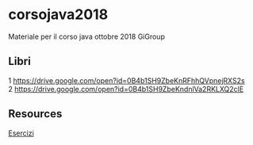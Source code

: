 # corsojava2018
Materiale per il corso java ottobre 2018 GiGroup


## Libri

 1 https://drive.google.com/open?id=0B4b1SH9ZbeKnRFhhQVpnejRXS2s  
 2 https://drive.google.com/open?id=0B4b1SH9ZbeKndnlVa2RKLXQ2clE  
 
 ## Resources  
 [Esercizi](esercizi.md)